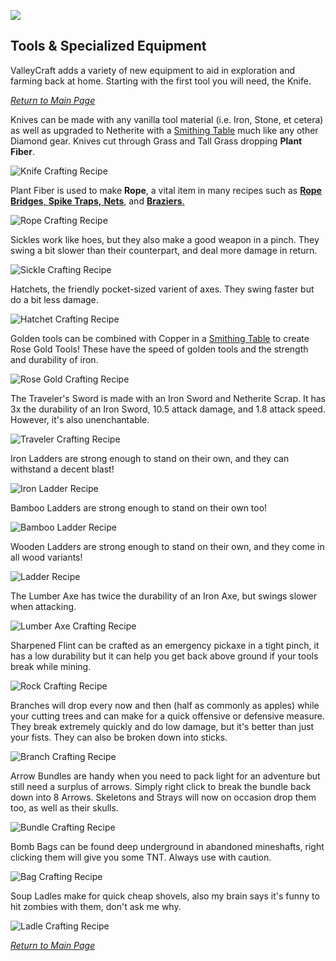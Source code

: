 ![](../wiki-images/banner_smithy.png)

## Tools & Specialized Equipment

ValleyCraft adds a variety of new equipment to aid in exploration and farming back at home. Starting with the first tool you will need, the Knife.

_[Return to Main Page](index.md)_

Knives can be made with any vanilla tool material (i.e. Iron, Stone, et cetera) as well as upgraded to Netherite with a [Smithing Table](https://minecraft.fandom.com/wiki/Smithing_Table) much like any other Diamond gear. Knives cut through Grass and Tall Grass dropping **Plant Fiber**.

![Knife Crafting Recipe](../wiki-images/knife.png)

Plant Fiber is used to make **Rope**, a vital item in many recipes such as [**Rope Bridges**, **Spike Traps,** **Nets**,](https://github.com/l1nkl3/ValleyCraft/blob/gh-pages/bridges.md) and [**Braziers**.](https://github.com/l1nkl3/ValleyCraft/blob/gh-pages/lights.md)

![Rope Crafting Recipe](../wiki-images/rope.png)

Sickles work like hoes, but they also make a good weapon in a pinch. They swing a bit slower than their counterpart, and deal more damage in return.

![Sickle Crafting Recipe](../wiki-images/sickle.png)

Hatchets, the friendly pocket-sized varient of axes. They swing faster but do a bit less damage.

![Hatchet Crafting Recipe](../wiki-images/hatchet.png)

Golden tools can be combined with Copper in a [Smithing Table](https://minecraft.fandom.com/wiki/Smithing_Table) to create Rose Gold Tools! These have the speed of golden tools and the strength and durability of iron.

![Rose Gold Crafting Recipe](../wiki-images/rosegold.png)

The Traveler's Sword is made with an Iron Sword and Netherite Scrap. It has 3x the durability of an Iron Sword, 10.5 attack damage, and 1.8 attack speed. However, it's also unenchantable.

![Traveler Crafting Recipe](../wiki-images/traveler.png)

Iron Ladders are strong enough to stand on their own, and they can withstand a decent blast!

![Iron Ladder Recipe](../wiki-images/iron.png)

Bamboo Ladders are strong enough to stand on their own too!

![Bamboo Ladder Recipe](../wiki-images/bamboo.png)

Wooden Ladders are strong enough to stand on their own, and they come in all wood variants!

![Ladder Recipe](../wiki-images/ladder.png)

The Lumber Axe has twice the durability of an Iron Axe, but swings slower when attacking.

![Lumber Axe Crafting Recipe](../wiki-images/lumber.png)

Sharpened Flint can be crafted as an emergency pickaxe in a tight pinch, it has a low durability but it can help you get back above ground if your tools break while mining.

![Rock Crafting Recipe](../wiki-images/rock.png)

Branches will drop every now and then (half as commonly as apples) while your cutting trees and can make for a quick offensive or defensive measure. They break extremely quickly and do low damage, but it's better than just your fists. They can also be broken down into sticks.

![Branch Crafting Recipe](../wiki-images/sticks.png)

Arrow Bundles are handy when you need to pack light for an adventure but still need a surplus of arrows. Simply right click to break the bundle back down into 8 Arrows. Skeletons and Strays will now on occasion drop them too, as well as their skulls.

![Bundle Crafting Recipe](../wiki-images/bundle.png)

Bomb Bags can be found deep underground in abandoned mineshafts, right clicking them will give you some TNT. Always use with caution.

![Bag Crafting Recipe](../wiki-images/bag.png)

Soup Ladles make for quick cheap shovels, also my brain says it's funny to hit zombies with them, don't ask me why.

![Ladle Crafting Recipe](../wiki-images/ladle.png)

_[Return to Main Page](index.md)_
